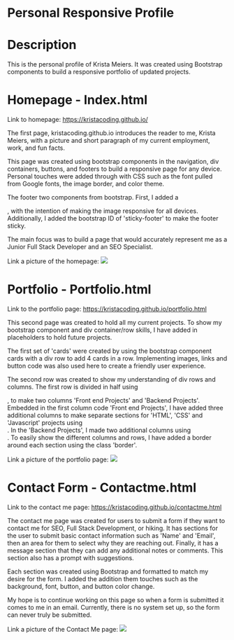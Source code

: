 # Personal Responsive Profile
 
 
# Description
This is the personal profile of Krista Meiers. It was created using Bootstrap components to build a responsive portfolio of updated projects. 
 
# Homepage - Index.html
Link to homepage: https://kristacoding.github.io/
 
The first page, kristacoding.github.io introduces the reader to me, Krista Meiers, with a picture and short paragraph of my current employment, work, and fun facts. 
 
This page was created using bootstrap components in the navigation, div containers, buttons, and footers to build a responsive page for any device. Personal touches were added through with CSS such as the font pulled from Google fonts, the image border, and color theme. 
 
The footer two components from bootstrap. First, I added a <div class= "col-md-12">, with the intention of making the image responsive for all devices. Additionally, I added the bootstrap ID of 'sticky-footer' to make the footer sticky. 
 
The main focus was to build a page that would accurately represent me as a Junior Full Stack Developer and an SEO Specialist. 
 
Link a picture of the homepage: <img src="C:\Users\krist\class1\classwork\kristacoding.github.io\images\Krista - Homepage.png">

 
# Portfolio - Portfolio.html 
Link to the portfolio page: https://kristacoding.github.io/portfolio.html
 
This second page was created to hold all my current projects. To show my bootstrap component and div container/row skills, I have added in placeholders to hold future projects. 
 
The first set of 'cards' were created by using the bootstrap component cards with a div row to add 4 cards in a row. Implementing images, links and button code was also used here to create a friendly user experience. 
 
The second row was created to show my understanding of div rows and columns. The first row is divided in half using <div class="col-md-6">, to make two columns 'Front end Projects' and 'Backend Projects'. Embedded in the first column code 'Front end Projects', I have added three additional columns to make separate sections for 'HTML', 'CSS' and 'Javascript' projects using <div class="col-md-4">. In the 'Backend Projects', I made two additional columns using <div class="col-md-6">. To easily show the different columns and rows, I have added a border around each section using the class 'border'.  


Link a picture of the portfolio page: <img src="C:\Users\krist\class1\classwork\kristacoding.github.io\images\Krista - Portfolio.png">

 
# Contact Form - Contactme.html 
Link to the contact me page: https://kristacoding.github.io/contactme.html
 
The contact me page was created for users to submit a form if they want to contact me for SEO, Full Stack Development, or hiking. It has sections for the user to submit basic contact information such as 'Name' and 'Email', then an area for them to select why they are reaching out. Finally, it has a message section that they can add any additional notes or comments. This section also has a prompt with suggestions. 
 
Each section was created using Bootstrap and formatted to match my desire for the form. I added the addition them touches such as the background, font, button, and button color change. 
 
My hope is to continue working on this page so when a form is submitted it comes to me in an email. Currently, there is no system set up, so the form can never truly be submitted.

Link a picture of the Contact Me page: <img src="C:\Users\krist\class1\classwork\kristacoding.github.io\images\Krista - Contact Me .png">







